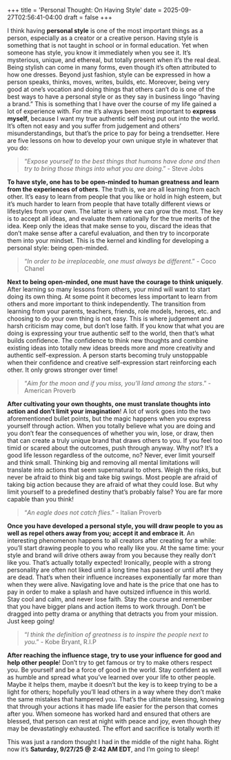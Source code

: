 +++
title = 'Personal Thought: On Having Style'
date = 2025-09-27T02:56:41-04:00
draft = false
+++

I think having **personal style** is one of the most important things as a person, especially as a creator or a creative person. Having style is something that is not taught in school or in formal education. Yet when someone has style, you know it immediately when you see it. It’s mysterious, unique, and ethereal, but totally present when it’s the real deal. Being stylish can come in many forms, even though it’s often attributed to how one dresses. Beyond just fashion, style can be expressed in how a person speaks, thinks, moves, writes, builds, etc. Moreover, being very good at one’s vocation and doing things that others can’t do is one of the best ways to have a personal style or as they say in business lingo “having a brand.” This is something that I have over the course of my life gained a lot of experience with. For me it’s always been most important to **express myself**, because I want my true authentic self being put out into the world. It’s often not easy and you suffer from judgement and others’ misunderstandings, but that’s the price to pay for being a trendsetter. Here are five lessons on how to develop your own unique style in whatever that you do:

> “*Expose yourself to the best things that humans have done and then try to bring those things into what you are doing*.” - Steve Jobs 

**To have style, one has to be open-minded to human greatness and learn from the experiences of others**. The truth is, we are all learning from each other. It’s easy to learn from people that you like or hold in high esteem, but it’s much harder to learn from people that have totally different views or lifestyles from your own. The latter is where we can grow the most. The key is to accept all ideas, and evaluate them rationally for the true merits of the idea. Keep only the ideas that make sense to you, discard the ideas that don’t make sense after a careful evaluation, and then try to incorporate them into your mindset. This is the kernel and kindling for developing a personal style: being open-minded.

> “*In order to be irreplaceable, one must always be different*.” - Coco Chanel

**Next to being open-minded, one must have the courage to think uniquely**. After learning so many lessons from others, your mind will want to start doing its own thing. At some point it becomes less important to learn from others and more important to think independently. The transition from learning from your parents, teachers, friends, role models, heroes, etc. and choosing to do your own thing is not easy. This is where judgement and harsh criticism may come, but don’t lose faith. If you know that what you are doing is expressing your true authentic self to the world, then that’s what builds confidence. The confidence to think new thoughts and combine existing ideas into totally new ideas breeds more and more creativity and authentic self-expression.  A person starts becoming truly unstoppable when their confidence and creative self-expression start reinforcing each other. It only grows stronger over time!

> “*Aim for the moon and if you miss, you’ll land among the stars*.” - American Proverb

**After cultivating your own thoughts, one must translate thoughts into action and don’t limit your imagination**! A lot of work goes into the two aforementioned bullet points, but the magic happens when you express yourself through action. When you totally believe what you are doing and you don’t fear the consequences of whether you win, lose, or draw, then that can create a truly unique brand that draws others to you. If you feel too timid or scared about the outcomes, push through anyway. Why not? It’s a good life lesson regardless of the outcome, no? Never, ever limit yourself and think small. Thinking big and removing all mental limitations will translate into actions that seem supernatural to others. Weigh the risks, but never be afraid to think big and take big swings. Most people are afraid of taking big action because they are afraid of what they could lose. But why limit yourself to a predefined destiny that’s probably false? You are far more capable than you think!

> “*An eagle does not catch flies*.” - Italian Proverb

**Once you have developed a personal style, you will draw people to you as well as repel others away from you; accept it and embrace it**. An interesting phenomenon happens to all creators after creating for a while: you’ll start drawing people to you who really like you. At the same time: your style and brand will drive others away from you because they really don’t like you. That’s actually totally expected! Ironically, people with a strong personality are often not liked until a long time has passed or until after they are dead. That’s when their influence increases exponentially far more than when they were alive. Navigating love and hate is the price that one has to pay in order to make a splash and have outsized influence in this world. Stay cool and calm, and never lose faith. Stay the course and remember that you have bigger plans and action items to work through. Don’t be dragged into petty drama or anything that detracts you from your mission. Just keep going!

> “*I think the definition of greatness is to inspire the people next to you*.” - Kobe Bryant, R.I.P

**After reaching the influence stage, try to use your influence for good and help other people**! Don’t try to get famous or try to make others respect you. Be yourself and be a force of good in the world. Stay confident as well as humble and spread what you’ve learned over your life to other people. Maybe it helps them, maybe it doesn’t but the key is to keep trying to be a light for others; hopefully you’ll lead others in a way where they don’t make the same mistakes that hampered you. That’s the ultimate blessing, knowing that through your actions it has made life easier for the person that comes after you. When someone has worked hard and ensured that others are blessed, that person can rest at night with peace and joy, even though they may be devastatingly exhausted. The effort and sacrifice is totally worth it!

This was just a random thought I had in the middle of the night haha. Right now it’s **Saturday, 9/27/25 @ 2:42 AM EDT**, and I’m going to sleep! 

